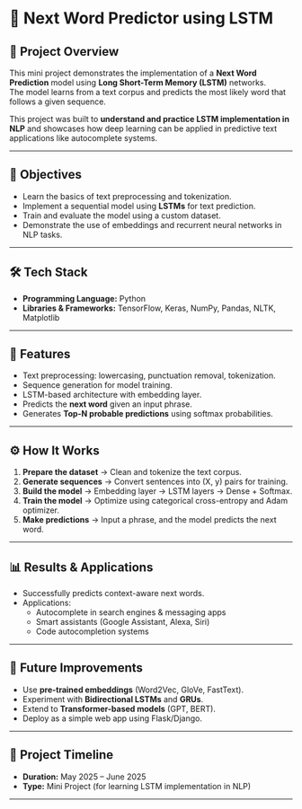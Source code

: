 # 🚀 Next Word Predictor using LSTM

## 📌 Project Overview
This mini project demonstrates the implementation of a **Next Word Prediction** model using **Long Short-Term Memory (LSTM)** networks.  
The model learns from a text corpus and predicts the most likely word that follows a given sequence.  

This project was built to **understand and practice LSTM implementation in NLP** and showcases how deep learning can be applied in predictive text applications like autocomplete systems.

---

## 🎯 Objectives
- Learn the basics of text preprocessing and tokenization.
- Implement a sequential model using **LSTMs** for text prediction.
- Train and evaluate the model using a custom dataset.
- Demonstrate the use of embeddings and recurrent neural networks in NLP tasks.

---

## 🛠️ Tech Stack
- **Programming Language:** Python  
- **Libraries & Frameworks:** TensorFlow, Keras, NumPy, Pandas, NLTK, Matplotlib  

---



## 🔑 Features
- Text preprocessing: lowercasing, punctuation removal, tokenization.
- Sequence generation for model training.
- LSTM-based architecture with embedding layer.
- Predicts the **next word** given an input phrase.
- Generates **Top-N probable predictions** using softmax probabilities.

---

## ⚙️ How It Works
1. **Prepare the dataset** → Clean and tokenize the text corpus.  
2. **Generate sequences** → Convert sentences into (X, y) pairs for training.  
3. **Build the model** → Embedding layer → LSTM layers → Dense + Softmax.  
4. **Train the model** → Optimize using categorical cross-entropy and Adam optimizer.  
5. **Make predictions** → Input a phrase, and the model predicts the next word.  

---

## 📊 Results & Applications
- Successfully predicts context-aware next words.  
- Applications:  
  - Autocomplete in search engines & messaging apps  
  - Smart assistants (Google Assistant, Alexa, Siri)  
  - Code autocompletion systems  

---

## 🚀 Future Improvements
- Use **pre-trained embeddings** (Word2Vec, GloVe, FastText).  
- Experiment with **Bidirectional LSTMs** and **GRUs**.  
- Extend to **Transformer-based models** (GPT, BERT).  
- Deploy as a simple web app using Flask/Django.  

---

## 📅 Project Timeline
- **Duration:** May 2025 – June 2025  
- **Type:** Mini Project (for learning LSTM implementation in NLP)

---
